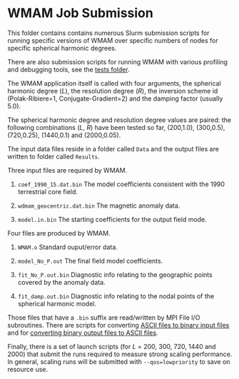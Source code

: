 WMAM Job Submission
===================

This folder contains contains numerous Slurm submission scripts
for running specific versions of WMAM over specific numbers of nodes
for specific spherical harmonic degrees.

There are also submission scripts for running WMAM with various profiling
and debugging tools, see the [tests folder](./tests).

The WMAM application itself is called with four arguments, the spherical harmonic degree (*L*),
the resolution degree (*R*), the inversion scheme id (Polak-Ribiere=1, Conjugate-Gradient=2)
and the damping factor (usually 5.0).

The spherical harmonic degree and resolution degree values are paired:
the following combinations (*L*, *R*) have been tested so far, (200,1.0), (300,0.5),
(720,0.25), (1440,0.1) and (2000,0.05).


The input data files reside in a folder called `Data` and the output files
are written to folder called `Results`.

Three input files are required by WMAM.

1. `coef_1990_15.dat.bin`
The model coefficients consistent with the 1990 terrestrial core field.

2. `wdmam_geocentric.dat.bin`
The magnetic anomaly data.

3. `model.in.bin`
The starting coefficients for the output field mode.

Four files are produced by WMAM.

1. `WMAM.o`
Standard ouput/error data.

2. `model_No_P.out`
The final field model coefficients.

3. `fit_No_P.out.bin`
Diagnostic info relating to the geographic points covered by the anomaly data.

4. `fit_damp.out.bin`
Diagnostic info relating to the nodal points of the spherical harmonic model.

Those files that have a `.bin` suffix are read/written by MPI File I/O subroutines.
There are scripts for converting [ASCII files to binary input files](https://github.com/wb-bgs/eCSE04-8/blob/main/tests/WMAM/shd/scripts/make_binary_files.sh) and
for [converting binary output files to ASCII files](https://github.com/wb-bgs/eCSE04-8/blob/main/tests/WMAM/shd/scripts/make_ascii_files.sh).


Finally, there is a set of launch scripts (for *L* = 200, 300, 720, 1440 and 2000)
that submit the runs required to measure strong scaling performance. In general,
scaling runs will be submitted with `--qos=lowpriority` to save on resource use.
